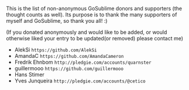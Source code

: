 This is the list of non-anonymous GoSublime donors and supporters (the thought counts as well).
Its purpose is to thank the many supporters of myself and GoSublime, so thank you all! :)

(If you donated anonymously and would like to be added, or would otherwise liked your entry to be updated(or removed) please contact me)

* AlekSi `https://github.com/AlekSi`
* AmandaC `https://github.com/AmandaCameron`
* Fredrik Ehnbom `http://pledgie.com/accounts/quarnster`
* guillermooo `https://github.com/guillermooo`
* Hans Stimer
* Yves Junqueira `http://pledgie.com/accounts/@cetico`
